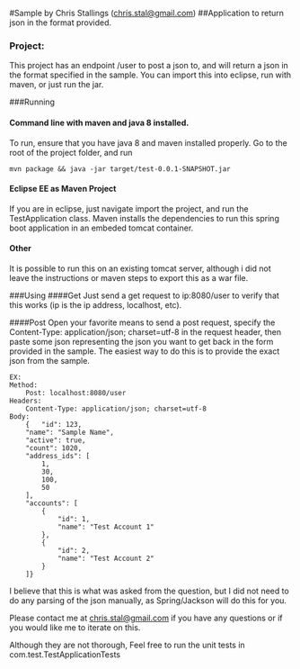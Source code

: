#Sample by Chris Stallings (chris.stal@gmail.com)
##Application to return json in the format provided. 
### Project:
This project has an endpoint /user to post a json to, and will return a json in the format specified in the sample. You can import this into eclipse, run with maven,
or just run the jar.


###Running
#### Command line with maven and java 8 installed.
To run, ensure that you have java 8 and maven installed properly. 
Go to the root of the project folder, and run  
    
    mvn package && java -jar target/test-0.0.1-SNAPSHOT.jar

#### Eclipse EE as Maven Project    
If you are in eclipse, just navigate import the project, and run the TestApplication class. Maven installs the dependencies to run this spring boot application in an embeded tomcat container.

#### Other
It is possible to run this on an existing tomcat server, although i did not leave the instructions or maven steps to export this as a war file.

###Using
####Get
Just send a get request to ip:8080/user to verify that this works (ip is the ip address, localhost, etc). 

####Post
Open your favorite means to send a post request, specify the Content-Type: application/json; charset=utf-8 in the request header, then paste some json representing the json you want to get back in the form provided in the sample. The easiest way to do this is to provide the exact json from the sample. 


    EX:
    Method:
        Post: localhost:8080/user
    Headers: 
        Content-Type: application/json; charset=utf-8
    Body:
        {   "id": 123,
        "name": "Sample Name",
        "active": true,
        "count": 1020,
        "address_ids": [
            1,
            30,
            100,
            50
        ],
        "accounts": [
            {
                "id": 1,
                "name": "Test Account 1"
            },
            {
                "id": 2,
                "name": "Test Account 2"
            }
        ]}
        
        
I believe that this is what was asked from the question, but I did not need to do any parsing of the json manually, as Spring/Jackson will do this for you.

Please contact me at chris.stal@gmail.com if you have any questions or if you would like me to iterate on this.

Although they are not thorough, Feel free to run the unit tests in com.test.TestApplicationTests